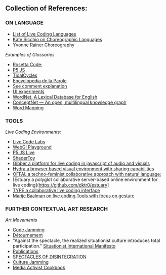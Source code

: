 ## Collection of References:

### ON LANGUAGE

* [List of Live Coding Languages](https://github.com/toplap/awesome-livecoding)
* [Kate Sicchio on Choreographic Languages](http://blog.sicchio.com/works/sound-choreographer-body-code/)
* [Yvonne Rainer Choreography](https://www.fondation-langlois.org/9evenings/e/yvonne-rainer/index.html)

_Examples of Glossaries_

* [Rosetta Code](http://rosettacode.org/wiki/Rosetta_Code);
* [P5 JS](https://p5js.org/reference/)
* [TidalCycles](https://tidalcycles.org/index.php/All_the_functions)
* [Encyclopedia de la Parole](https://encyclopediedelaparole.org/fr)
* [See comment explanation](https://www.camposonico.net/)
* [UI experiments](https://visuwords.com/mourn)
* [WordNet, A Lexical Database for English](https://wordnet.princeton.edu/)
* [ConceptNet — An open, multilingual knowledge graph](http://conceptnet.io/)
* [Word Mapping](https://exploreat.acdh-dev.oeaw.ac.at/)

### TOOLS

_Live Coding Environments:_

* [Live Code Labs](https://livecodelab.net/index.html)
* [WebGl Playground](http://webglplayground.net/)
* [P5.JS Live](https://teddavis.org/p5live/)
* [ShaderToy](https://www.shadertoy.com/view/tlV3zy)
* [Gibber a platform for live coding in javascript of audio and visuals](https://gibber.cc/)
* [Hydra a browser based visual environment with sharing capabilities](https://hydra-editor-v1.glitch.me/)
* [OFFAL a techno-feminist collaborative approach with natural language](https://offal.github.io/);
* [Estuary a polyglot collaborative server-based online environment for live coding](https://github.com/dktr0/estuary]
* [TYPE  a collaborative live coding interface](https://typeensemble.wordpress.com/)
* [Marije Baalman on live coding Tools with focus on gesture ](https://marijebaalman.eu/projects/code-livecode-live.html)

### FURTHER CONTEXTUAL ART RESEARCH

_Art Movements_

* [Code Jamming](http://journal.media-culture.org.au/0612/03-brown.php)
* [Détournement](https://en.wikipedia.org/wiki/D%C3%A9tournement)
* "Against the spectacle, the realized situationist culture introduces total participation." [Situationist International Manifesto](https://monoskop.org/images/4/4d/Bolt_Jakobsen_eds_Cosmonauts_of_the_Future_Texts_from_the_Situationist_Movement_in_Scandinavia_and_Elsewhere.pdf#page=25)
* [Publications](https://monoskop.org/Situationist_Times)
* [SPECTACLES OF DISINTEGRATION](https://monoskop.org/images/b/b3/Wark_McKenzie_50_Years_of_Recuperation_of_the_Situationist_International.pdf#page=21)
* [Culture Jamming](https://en.wikipedia.org/wiki/Culture_jamming)
* [Media Activist Cookbook](https://monoskop.org/Media-activist_Cookbook)
